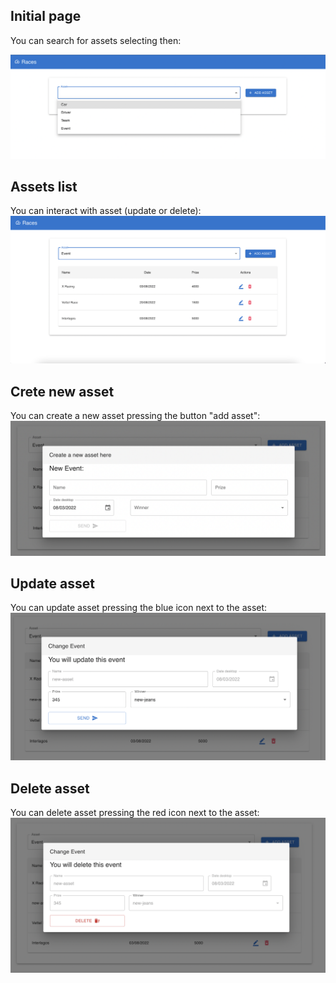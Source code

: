## Initial page

You can search for assets selecting then:

<!-- ![image info](./public/screenshot01.png) -->

![image info](./public/screenshot02.png)

## Assets list

You can interact with asset (update or delete):
![image info](./public/screenshot03.png)

## Crete new asset

You can create a new asset pressing the button "add asset":
![image info](./public/screenshot04.png)

## Update asset

You can update asset pressing the blue icon next to the asset:
![image info](./public/screenshot05.png)

## Delete asset

You can delete asset pressing the red icon next to the asset:
![image info](./public/screenshot06.png)
